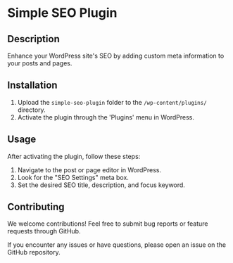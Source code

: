 # Simple SEO Plugin

## Description

Enhance your WordPress site's SEO by adding custom meta information to your posts and pages.

## Installation

1. Upload the `simple-seo-plugin` folder to the `/wp-content/plugins/` directory.
2. Activate the plugin through the 'Plugins' menu in WordPress.

## Usage

After activating the plugin, follow these steps:

1. Navigate to the post or page editor in WordPress.
2. Look for the "SEO Settings" meta box.
3. Set the desired SEO title, description, and focus keyword.

## Contributing

We welcome contributions! Feel free to submit bug reports or feature requests through GitHub.



If you encounter any issues or have questions, please open an issue on the GitHub repository.
